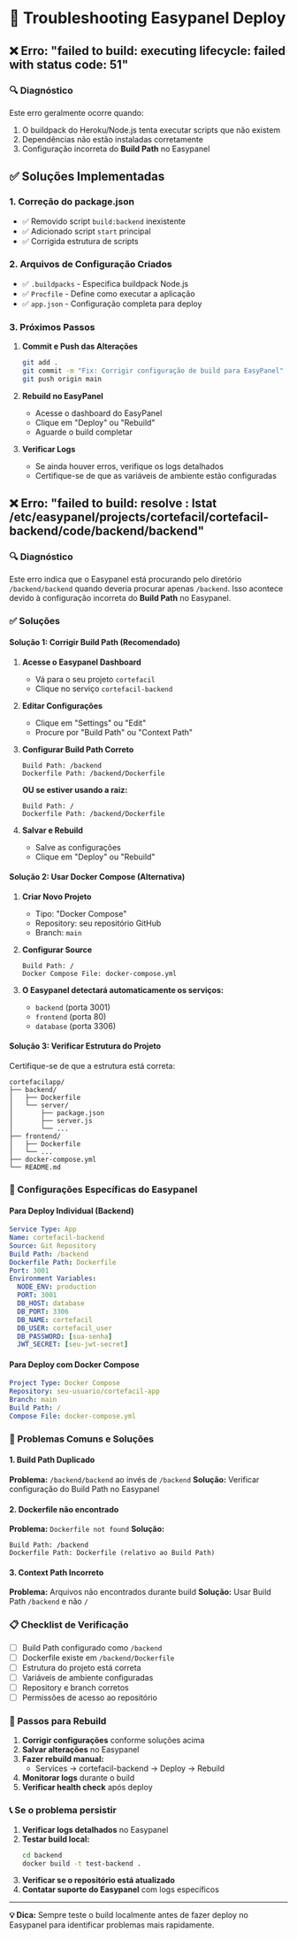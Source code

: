# 🔧 Troubleshooting Easypanel Deploy

## ❌ Erro: "failed to build: executing lifecycle: failed with status code: 51"

### 🔍 Diagnóstico
Este erro geralmente ocorre quando:
1. O buildpack do Heroku/Node.js tenta executar scripts que não existem
2. Dependências não estão instaladas corretamente
3. Configuração incorreta do **Build Path** no Easypanel

## ✅ Soluções Implementadas

### 1. Correção do package.json
- ✅ Removido script `build:backend` inexistente
- ✅ Adicionado script `start` principal
- ✅ Corrigida estrutura de scripts

### 2. Arquivos de Configuração Criados
- ✅ `.buildpacks` - Especifica buildpack Node.js
- ✅ `Procfile` - Define como executar a aplicação
- ✅ `app.json` - Configuração completa para deploy

### 3. Próximos Passos
1. **Commit e Push das Alterações**
   ```bash
   git add .
   git commit -m "Fix: Corrigir configuração de build para EasyPanel"
   git push origin main
   ```

2. **Rebuild no EasyPanel**
   - Acesse o dashboard do EasyPanel
   - Clique em "Deploy" ou "Rebuild"
   - Aguarde o build completar

3. **Verificar Logs**
   - Se ainda houver erros, verifique os logs detalhados
   - Certifique-se de que as variáveis de ambiente estão configuradas

## ❌ Erro: "failed to build: resolve : lstat /etc/easypanel/projects/cortefacil/cortefacil-backend/code/backend/backend"

### 🔍 Diagnóstico
Este erro indica que o Easypanel está procurando pelo diretório `/backend/backend` quando deveria procurar apenas `/backend`. Isso acontece devido à configuração incorreta do **Build Path** no Easypanel.

### ✅ Soluções

#### Solução 1: Corrigir Build Path (Recomendado)

1. **Acesse o Easypanel Dashboard**
   - Vá para o seu projeto `cortefacil`
   - Clique no serviço `cortefacil-backend`

2. **Editar Configurações**
   - Clique em "Settings" ou "Edit"
   - Procure por "Build Path" ou "Context Path"

3. **Configurar Build Path Correto**
   ```
   Build Path: /backend
   Dockerfile Path: /backend/Dockerfile
   ```
   
   **OU se estiver usando a raiz:**
   ```
   Build Path: /
   Dockerfile Path: /backend/Dockerfile
   ```

4. **Salvar e Rebuild**
   - Salve as configurações
   - Clique em "Deploy" ou "Rebuild"

#### Solução 2: Usar Docker Compose (Alternativa)

1. **Criar Novo Projeto**
   - Tipo: "Docker Compose"
   - Repository: seu repositório GitHub
   - Branch: `main`

2. **Configurar Source**
   ```
   Build Path: /
   Docker Compose File: docker-compose.yml
   ```

3. **O Easypanel detectará automaticamente os serviços:**
   - `backend` (porta 3001)
   - `frontend` (porta 80)
   - `database` (porta 3306)

#### Solução 3: Verificar Estrutura do Projeto

Certifique-se de que a estrutura está correta:
```
cortefacilapp/
├── backend/
│   ├── Dockerfile
│   └── server/
│       ├── package.json
│       ├── server.js
│       └── ...
├── frontend/
│   ├── Dockerfile
│   └── ...
├── docker-compose.yml
└── README.md
```

### 🔧 Configurações Específicas do Easypanel

#### Para Deploy Individual (Backend)
```yaml
Service Type: App
Name: cortefacil-backend
Source: Git Repository
Build Path: /backend
Dockerfile Path: Dockerfile
Port: 3001
Environment Variables:
  NODE_ENV: production
  PORT: 3001
  DB_HOST: database
  DB_PORT: 3306
  DB_NAME: cortefacil
  DB_USER: cortefacil_user
  DB_PASSWORD: [sua-senha]
  JWT_SECRET: [seu-jwt-secret]
```

#### Para Deploy com Docker Compose
```yaml
Project Type: Docker Compose
Repository: seu-usuario/cortefacil-app
Branch: main
Build Path: /
Compose File: docker-compose.yml
```

### 🚨 Problemas Comuns e Soluções

#### 1. Build Path Duplicado
**Problema:** `/backend/backend` ao invés de `/backend`
**Solução:** Verificar configuração do Build Path no Easypanel

#### 2. Dockerfile não encontrado
**Problema:** `Dockerfile not found`
**Solução:** 
```
Build Path: /backend
Dockerfile Path: Dockerfile (relativo ao Build Path)
```

#### 3. Context Path Incorreto
**Problema:** Arquivos não encontrados durante build
**Solução:** Usar Build Path `/backend` e não `/`

### 📋 Checklist de Verificação

- [ ] Build Path configurado como `/backend`
- [ ] Dockerfile existe em `/backend/Dockerfile`
- [ ] Estrutura do projeto está correta
- [ ] Variáveis de ambiente configuradas
- [ ] Repository e branch corretos
- [ ] Permissões de acesso ao repositório

### 🔄 Passos para Rebuild

1. **Corrigir configurações** conforme soluções acima
2. **Salvar alterações** no Easypanel
3. **Fazer rebuild manual:**
   - Services → cortefacil-backend → Deploy → Rebuild
4. **Monitorar logs** durante o build
5. **Verificar health check** após deploy

### 📞 Se o problema persistir

1. **Verificar logs detalhados** no Easypanel
2. **Testar build local:**
   ```bash
   cd backend
   docker build -t test-backend .
   ```
3. **Verificar se o repositório está atualizado**
4. **Contatar suporte do Easypanel** com logs específicos

---

**💡 Dica:** Sempre teste o build localmente antes de fazer deploy no Easypanel para identificar problemas mais rapidamente.